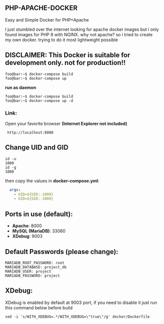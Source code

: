 ## PHP-APACHE-DOCKER
Easy and Simple Docker for PHP+Apache

I just stumbled over the internet looking for apache docker images but i only found images for PHP 8  with NGINX. why not apache?
so i tried to create my own docker. trying to do it most lightweight possible

## DISCLAIMER: This Docker is suitable for development only. not for production!! 

```console
foo@bar:~$ docker-compose build 
foo@bar:~$ docker-compose up 
```

**run as daemon**
```console
foo@bar:~$ docker-compose build 
foo@bar:~$ docker-compose up -d 
```

### Link:
Open your favorite browser **(Internet Explorer not included)**
```
 http://localhost:8000 
```

## Change UID and GID 
``` console
id -u
1000
id -g
1000
```
then copy the values  in **docker-compose.yml**:
``` yml
  args:
    - UID=${UID:-1000}
    - GID=${GID:-1000}
```



## Ports in use (default):
- **Apache**: 8000
- **MySQL (MariaDB)**: 33060
- **XDebug**: 9003

## Default Passwords (please change):
``` console
MARIADB_ROOT_PASSWORD: root
MARIADB_DATABASE: project_db
MARIADB_USER: project
MARIADB_PASSWORD: project
```
## XDebug:
XDebug is enabled by default at 9003 port, if you need to disable it just run this command below before build

``` console
sed -i 's/WITH_XDEBUG=.*/WITH_XDEBUG=\"true\"/g' docker/Dockerfile
```

 

